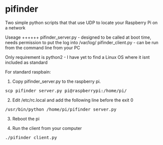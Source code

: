 pifinder
========

Two simple python scripts that that use UDP to locate your Raspberry Pi on a network

Useage
++++++
pifinder_server.py - designed to be called at boot time, needs permission to put the log into /var/log/
pifinder_client.py - can be run from the command line from your PC

Only requirement is python2 - I have yet to find a Linux OS where it isnt included as standard

For standard raspbain:

1) Copy pifinder_server.py to the raspberry pi.
<pre>
scp pifinder_server.py pi@raspberrypi:/home/pi/
</pre>
2) Edit /etc/rc.local and add the following line before the exit 0
<pre>
/usr/bin/python /home/pi/pifinder_server.py
</pre>
3) Reboot the pi

4) Run the client from your computer
<pre>
./pifinder_client.py
</pre>



